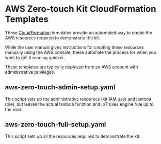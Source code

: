# AWS Zero-touch Kit CloudFormation Templates

These [CloudFormation](https://aws.amazon.com/cloudformation/) templates
provide an automated way to create the AWS resources required to demonstrate
the kit.

While the user manual gives instructions for creating these resources manually
using the AWS console, these automate the process for when you want to get it
running quicker.

These templates are typically deployed from an AWS account with administrative
privileges.


## aws-zero-touch-admin-setup.yaml

This script sets up the administrative resources (kit IAM user and lambda
role), but leaves the actual lambda function and IoT rules engine rule up to
the user.


## aws-zero-touch-full-setup.yaml

This script sets up all the resources required to demonstrate the kit.
